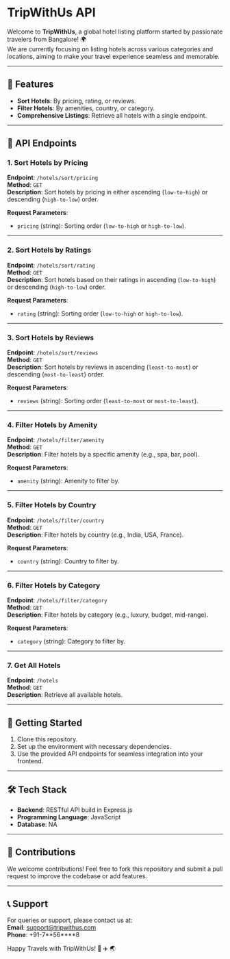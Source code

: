 # TripWithUs API

Welcome to **TripWithUs**, a global hotel listing platform started by passionate travelers from Bangalore! 🌍  
We are currently focusing on listing hotels across various categories and locations, aiming to make your travel experience seamless and memorable.

---

## 📜 Features

- **Sort Hotels**: By pricing, rating, or reviews.
- **Filter Hotels**: By amenities, country, or category.
- **Comprehensive Listings**: Retrieve all hotels with a single endpoint.

---

## 📘 API Endpoints

### 1. **Sort Hotels by Pricing**

**Endpoint**: `/hotels/sort/pricing`  
**Method**: `GET`  
**Description**: Sort hotels by pricing in either ascending (`low-to-high`) or descending (`high-to-low`) order.

**Request Parameters**:

- `pricing` (string): Sorting order (`low-to-high` or `high-to-low`).

---

### 2. **Sort Hotels by Ratings**

**Endpoint**: `/hotels/sort/rating`  
**Method**: `GET`  
**Description**: Sort hotels based on their ratings in ascending (`low-to-high`) or descending (`high-to-low`) order.

**Request Parameters**:

- `rating` (string): Sorting order (`low-to-high` or `high-to-low`).

---

### 3. **Sort Hotels by Reviews**

**Endpoint**: `/hotels/sort/reviews`  
**Method**: `GET`  
**Description**: Sort hotels by reviews in ascending (`least-to-most`) or descending (`most-to-least`) order.

**Request Parameters**:

- `reviews` (string): Sorting order (`least-to-most` or `most-to-least`).

---

### 4. **Filter Hotels by Amenity**

**Endpoint**: `/hotels/filter/amenity`  
**Method**: `GET`  
**Description**: Filter hotels by a specific amenity (e.g., spa, bar, pool).

**Request Parameters**:

- `amenity` (string): Amenity to filter by.

---

### 5. **Filter Hotels by Country**

**Endpoint**: `/hotels/filter/country`  
**Method**: `GET`  
**Description**: Filter hotels by country (e.g., India, USA, France).

**Request Parameters**:

- `country` (string): Country to filter by.

---

### 6. **Filter Hotels by Category**

**Endpoint**: `/hotels/filter/category`  
**Method**: `GET`  
**Description**: Filter hotels by category (e.g., luxury, budget, mid-range).

**Request Parameters**:

- `category` (string): Category to filter by.

---

### 7. **Get All Hotels**

**Endpoint**: `/hotels`  
**Method**: `GET`  
**Description**: Retrieve all available hotels.

---

## 🚀 Getting Started

1. Clone this repository.
2. Set up the environment with necessary dependencies.
3. Use the provided API endpoints for seamless integration into your frontend.

---

## 🛠️ Tech Stack

- **Backend**: RESTful API build in Express.js
- **Programming Language**: JavaScript
- **Database**: NA

---

## 🌟 Contributions

We welcome contributions! Feel free to fork this repository and submit a pull request to improve the codebase or add features.

---

## 📞 Support

For queries or support, please contact us at:  
**Email**: support@tripwithus.com  
**Phone**: +91-7**56\*\***8

Happy Travels with TripWithUs! 🏨 ✈️ 🌏
